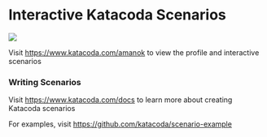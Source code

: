 # Interactive Katacoda Scenarios

[![](http://shields.katacoda.com/katacoda/amanok/count.svg)](https://www.katacoda.com/amanok "Get your profile on Katacoda.com")

Visit https://www.katacoda.com/amanok to view the profile and interactive scenarios

### Writing Scenarios
Visit https://www.katacoda.com/docs to learn more about creating Katacoda scenarios

For examples, visit https://github.com/katacoda/scenario-example
